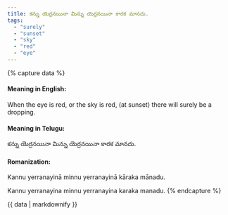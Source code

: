 ```yaml
---
title: కన్ను యెర్రనయినా మిన్ను యెర్రనయినా కారక మానదు.
tags:
  - "surely"
  - "sunset"
  - "sky"
  - "red"
  - "eye"
---
```


{% capture data %}
#### Meaning in English:
When the eye is red, or the sky is red, (at sunset) there will surely be a dropping.

#### Meaning in Telugu:
కన్ను యెర్రనయినా మిన్ను యెర్రనయినా కారక మానదు.

#### Romanization:
Kannu yerranayinā minnu yerranayinā kāraka mānadu.

Kannu yerranayina minnu yerranayina karaka manadu.
{% endcapture %}

{{ data | markdownify }}

